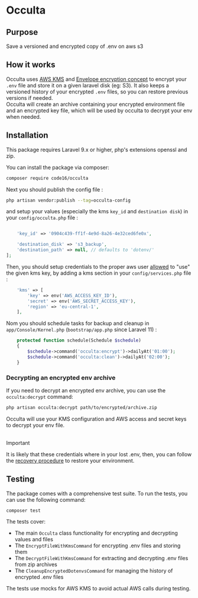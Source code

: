 # Occulta

## Purpose
Save a versioned and encrypted copy of .env on aws s3

## How it works
Occulta uses [AWS KMS](https://aws.amazon.com/kms/) and [Envelope encryption concept](https://docs.aws.amazon.com/kms/latest/developerguide/kms-cryptography.html#enveloping) to encrypt your `.env` file and store it on a given laravel disk (eg: S3). 
It also keeps a versioned history of your encrypted `.env` files, so you can restore previous versions if needed.
<br>
Occulta will create an archive containing your encrypted environment file and an encrypted key file, which will be used by occulta to decrypt your env when needed.


## Installation
This package requires Laravel 9.x or higher, php's extensions openssl and zip.

You can install the package via composer:

```bash
composer require code16/occulta
```

Next you should publish the config file :

```bash
php artisan vendor:publish --tag=occulta-config
```

and setup your values (especially the kms `key_id` and `destination disk`) in your `config/occulta.php` file :

```php

    'key_id' => '0904c439-ff1f-4e9d-8a26-4e32ced6fe0x',

    'destination_disk' => 's3_backup',
    'destination_path' => null, // defaults to 'dotenv/'
];
```

Then, you should setup credentials to the proper aws user [allowed](https://docs.aws.amazon.com/kms/latest/developerguide/key-policies.html#key-policy-default-allow-users) to "use" the given kms key, by adding a kms section in your `config/services.php` file :

```php
    'kms' => [
        'key' => env('AWS_ACCESS_KEY_ID'),
        'secret' => env('AWS_SECRET_ACCESS_KEY'),
        'region' => 'eu-central-1',
    ],
```

Nom you should schedule tasks for backup and cleanup in `app/Console/Kernel.php` (`bootstrap/app.php` since Laravel 11) :

```php
    protected function schedule(Schedule $schedule)
    {
        $schedule->command('occulta:encrypt')->dailyAt('01:00');
        $schedule->command('occulta:clean')->dailyAt('02:00');
    }
```

### Decrypting an encrypted env archive
If you need to decrypt an encrypted env archive, you can use the `occulta:decrypt` command:

```bash
php artisan occulta:decrypt path/to/encrypted/archive.zip
```

Occulta will use your KMS configuration and AWS access and secret keys to decrypt your env file.
<br><br>
> [!IMPORTANT]  
> It is likely that these credentials where in your lost .env, then, you can follow the [recovery procedure](docs/RECOVERY.md) to restore your environment.


## Testing

The package comes with a comprehensive test suite. To run the tests, you can use the following command:

```bash
composer test
```

The tests cover:

- The main `Occulta` class functionality for encrypting and decrypting values and files
- The `EncryptFileWithKmsCommand` for encrypting .env files and storing them
- The `DecryptFileWithKmsCommand` for extracting and decrypting .env files from zip archives
- The `CleanupEncryptedDotenvsCommand` for managing the history of encrypted .env files

The tests use mocks for AWS KMS to avoid actual AWS calls during testing.
